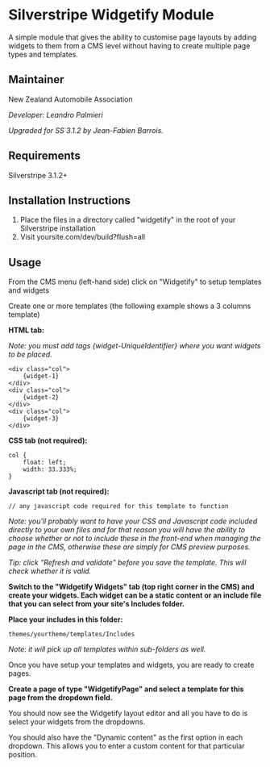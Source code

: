 Silverstripe Widgetify Module
======================

A simple module that gives the ability to customise page layouts by adding widgets to them from a CMS level without having to create multiple page types and templates.


Maintainer
-------------

New Zealand Automobile Association

*Developer: Leandro Palmieri*

*Upgraded for SS 3.1.2 by Jean-Fabien Barrois.*


Requirements
---------------

Silverstripe 3.1.2+


Installation Instructions
-------------------------

1. Place the files in a directory called "widgetify" in the root of your Silverstripe installation
2. Visit yoursite.com/dev/build?flush=all


Usage
-----

From the CMS menu (left-hand side) click on "Widgetify" to setup templates and widgets

Create one or more templates (the following example shows a 3 columns template)

**HTML tab:**

*Note: you must add tags {widget-UniqueIdentifier} where you want widgets to be placed.*

```
<div class="col">
	{widget-1}
</div>
<div class="col">
	{widget-2}
</div>
<div class="col">
	{widget-3}
</div>
```

**CSS tab (not required):**

```
col {
	float: left;
	width: 33.333%;
}
```

**Javascript tab (not required):**

```
// any javascript code required for this template to function
```

*Note: you'll probably want to have your CSS and Javascript code included directly to your own files and for that reason you will have the ability to choose whether or not to include these in the front-end when managing the page in the CMS, otherwise these are simply for CMS preview purposes.*

*Tip: click "Refresh and validate" before you save the template. This will check whether it is valid.*

**Switch to the "Widgetify Widgets" tab (top right corner in the CMS) and create your widgets. Each widget can be a static content or an include file that you can select from your site's Includes folder.**

**Place your includes in this folder:**
```
themes/yourtheme/templates/Includes
```

*Note: it will pick up all templates within sub-folders as well.*

Once you have setup your templates and widgets, you are ready to create pages.

**Create a page of type "WidgetifyPage" and select a template for this page from the dropdown field.**

You should now see the Widgetify layout editor and all you have to do is select your widgets from the dropdowns.

You should also have the "Dynamic content" as the first option in each dropdown. This allows you to enter a custom content for that particular position.


